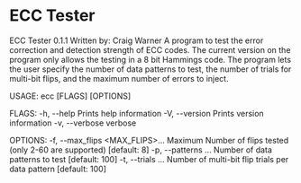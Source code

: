 # ECC Tester
ECC Tester 0.1.1
Written by: Craig Warner
A program to test the error correction and detection strength
of ECC codes.  The current version on the program only allows
the testing in a 8 bit Hammings code.  The program lets the 
user specify the number of data patterns to test, the number 
of trials for multi-bit flips, and the maximum number of 
errors to inject.

USAGE:
    ecc [FLAGS] [OPTIONS]

FLAGS:
    -h, --help       Prints help information
    -V, --version    Prints version information
    -v, --verbose    verbose

OPTIONS:
    -f, --max_flips <MAX_FLIPS>...    Maximum Number of flips tested (only 2-60 are supported) [default: 8]
    -p, --patterns <PATTERNS>...      Number of data patterns to test [default: 100]
    -t, --trials <TRIALS>...          Number of multi-bit flip trials per data pattern [default: 100]

